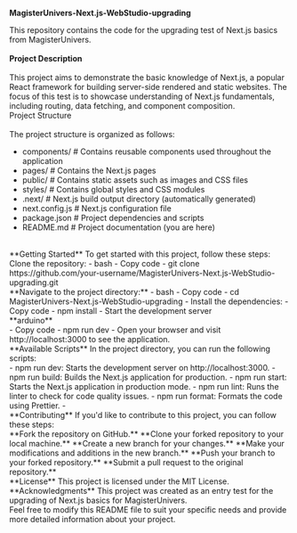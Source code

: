 
**MagisterUnivers-Next.js-WebStudio-upgrading**

This repository contains the code for the upgrading test of Next.js basics from MagisterUnivers.
<br/>
<br/>
**Project Description**
<br/>
<br/>
This project aims to demonstrate the basic knowledge of Next.js, a popular React framework for building server-side rendered and static websites. The focus of this test is to showcase understanding of Next.js fundamentals, including routing, data fetching, and component composition.
<br/>
Project Structure
<br/>
<br/>
The project structure is organized as follows:
<br/>
- components/ # Contains reusable components used throughout the application
- pages/ # Contains the Next.js pages
- public/ # Contains static assets such as images and CSS files
- styles/ # Contains global styles and CSS modules
- .next/ # Next.js build output directory (automatically generated)
- next.config.js # Next.js configuration file
- package.json # Project dependencies and scripts
- README.md # Project documentation (you are here) 
<br/>
**Getting Started**
To get started with this project, follow these steps:
<br/>
Clone the repository:
- bash
- Copy code
- git clone https://github.com/your-username/MagisterUnivers-Next.js-WebStudio-upgrading.git
<br/>
**Navigate to the project directory:**
- bash
- Copy code
- cd MagisterUnivers-Next.js-WebStudio-upgrading
- Install the dependencies:
- Copy code
- npm install
- Start the development server
<br/>
**arduino**
<br/>
- Copy code
- npm run dev
- Open your browser and visit http://localhost:3000 to see the application.
<br/>
**Available Scripts**
In the project directory, you can run the following scripts:
<br/>
- npm run dev: Starts the development server on http://localhost:3000.
- npm run build: Builds the Next.js application for production.
- npm run start: Starts the Next.js application in production mode.
- npm run lint: Runs the linter to check for code quality issues.
- npm run format: Formats the code using Prettier.
- <br/>
**Contributing**
If you'd like to contribute to this project, you can follow these steps:
<br/>
**Fork the repository on GitHub.**
**Clone your forked repository to your local machine.**
**Create a new branch for your changes.**
**Make your modifications and additions in the new branch.**
**Push your branch to your forked repository.**
**Submit a pull request to the original repository.**
<br/>
**License**
This project is licensed under the MIT License.
<br/>
**Acknowledgments**
This project was created as an entry test for the upgrading of Next.js basics for MagisterUnivers.
<br/>
Feel free to modify this README file to suit your specific needs and provide more detailed information about your project.
